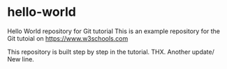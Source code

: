 # hello-world
Hello World repository for Git tutorial
This is an example repository for the Git tutoial on https://www.w3schools.com

This repository is built step by step in the tutorial. THX. Another update/
New line.

